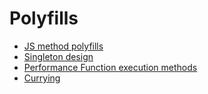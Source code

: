 # Polyfills

* [JS method polyfills](./index.js)
* [Singleton design](./singleton.js)
* [Performance Function execution methods](./perfomant-execution.js)
* [Currying](./curry.js)